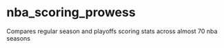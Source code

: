 # nba_scoring_prowess
Compares regular season and playoffs scoring stats across almost 70 nba seasons
